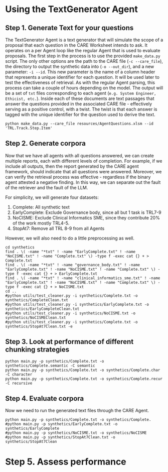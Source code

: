 # Using the TextGenerator Agent

## Step 1. Generate Text for your questions

The TextGenerator Agent is a text generator that will simulate the scope of a proposal that 
each question in the CARE Worksheet intends to ask.  It operates on a per Agent loop like the 
regular Agent that is used to evaluate proposals. The first step in the process is to use the
provided `make_data.py` script. The only other options are the path to the CARE file (`-c --care_file`), 
the directory to output the synthetic data into (`-o --out_dir`), and a new parameter: `-i --id`.
This new parameter is the name of a column header that represents a unique identifier for each
question.  It will be used later to test the effectiveness of retrieval. As with the regular 
Agent parsing, this process can take a couple of hours depending on the model. The output will be
a set of `txt` files corresponding to each agent (`e.g. System Engineer, Ethicist, etc.`). 
Inside each of these documents are text passages that answer the questions provided in the 
associated CARE file - effectively serving as a positive control, with a twist.  The twist
is that each answer is tagged with the unique identifier for the question used to derive 
the text.

```shell
python make_data.py --care_file resources/AgentQuestions.xlsm --id 'TRL.Track.Step.Item'
```

## Step 2. Generate corpora
Now that we have all agents with all questions answered, we can create multiple reports, each 
with different levels of completion.  For example, if we include all outputs, then the report 
generated by the CARE agent framework, should indicate that all questions were answered. Moreover,
we can verify the retrieval process was effective - regardless if the binary agent attested a
negative finding. In this way, we can separate out the fault of the retriever and the fault of
the LLM.

For simplicity, we will generate four datasets: 

1. Complete: All synthetic text
2. EarlyComplete: Exclude Governance body, since all but 1 task is TRL7-9
3. NoCISME: Exclude Clinical Informatics SME, since they contribute 20% of the work mostly TRL4-5.
4. StopAt7: Remove all TRL 8-9 from all Agents

However, we will also need to do a little preprocessing as well.
```shell
cd synthetics
find . \( -name "*txt" ! -name "EarlyComplete.txt" ! -name "NoCISME.txt" ! -name "Complete.txt" \) -type f -exec cat {} + > Complete.txt
find . \( -name "*txt" ! -name "governance_body.txt" ! -name "EarlyComplete.txt" ! -name "NoCISME.txt" ! -name "Complete.txt" \) -type f -exec cat {} + > EarlyComplete.txt
find . \( -name "*txt" ! -name "clinical_informatics_sme.txt" ! -name "EarlyComplete.txt" ! -name "NoCISME.txt" ! -name "Complete.txt" \) -type f -exec cat {} + > NoCISME.txt
cd ..
#python utils/test_cleaner.py -i synthetics/Complete.txt -o synthetics/CompleteClean.txt
#python utils/test_cleaner.py -i synthetics/EarlyComplete.txt -o synthetics/EarlyCompleteClean.txt
#python utils/test_cleaner.py -i synthetics/NoCISME.txt -o synthetics/NoCISMEClean.txt
#python utils/test_cleaner.py -i synthetics/Complete.txt -o synthetics/StopAt7Clean.txt -e
```

## Step 3. Look at performance of different chunking strategies
```shell
python main.py -p synthetics/Complete.txt -o synthetics/Complete.semantic -C semantic
python main.py -p synthetics/Complete.txt -o synthetics/Complete.char     -C character
python main.py -p synthetics/Complete.txt -o synthetics/Complete.recur    -C recursive
````

## Step 4. Evaluate corpora
Now we need to run the generated text files through the CARE Agent.
```shell
python main.py -p synthetics/Complete.txt -o synthetics/Complete.
#python main.py -p synthetics/EarlyComplete.txt -o synthetics/EarlyComplete
#python main.py -p synthetics/NoCISME.txt -o synthetics/NoCISME
#python main.py -p synthetics/StopAt7Clean.txt -o synthetics/StopAt7Clean
```

# Step 5. Assess performance
